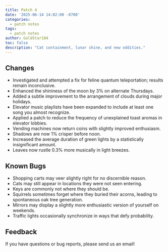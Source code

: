 ```yaml
---
title: Patch 4
date: '2025-06-14 14:02:00 -0700'
categories:
  - patch notes
tags:
  - patch notes
author: GoldStar184
toc: false
description: "Cat containment, lunar shine, and new oddities."
---
```


## Changes
- Investigated and attempted a fix for feline quantum teleportation; results remain inconclusive.
- Enhanced the shininess of the moon by 3% on alternate Thursdays.
- Added a subtle improvement to the arrangement of clouds during major holidays.
- Elevator music playlists have been expanded to include at least one song you almost recognize.
- Applied a patch to reduce the frequency of unexplained toast aromas in elevator lobbies.
- Vending machines now return coins with slightly improved enthusiasm.
- Shadows are now 1% crisper before noon.
- Increased the average duration of green lights by a statistically insignificant amount.
- Leaves now rustle 0.3% more musically in light breezes.

## Known Bugs
- Shopping carts may veer slightly right for no discernible reason.
- Cats may still appear in locations they were not seen entering.
- Keys are commonly not where they should be.
- Squirrels sometimes forget where they buried their acorns, leading to spontaneous oak tree generation.
- Mirrors may display a slightly more enthusiastic version of yourself on weekends.
- Traffic lights occasionally synchronize in ways that defy probability.

## Feedback
If you have questions or bug reports, please send us an email!